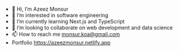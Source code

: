 - 👋 Hi, I’m Azeez Monsur
- 👀 I’m interested in software engineering
- 🌱 I’m currently learning Next.js and TypeScript
- 💞️ I’m looking to collaborate on web development and data science
- 📫 How to reach me monsur.koa@gmail.com
- Portfolio https://azeezmonsur.netlify.app

<!---
azmonsur/azmonsur is a ✨ special ✨ repository because its `README.md` (this file) appears on your GitHub profile.
You can click the Preview link to take a look at your changes.
--->
